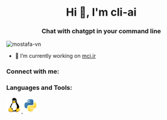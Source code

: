 <h1 align="center">Hi 👋, I'm cli-ai</h1>
<h3 align="center">Chat with chatgpt in your command line</h3>

<p align="left"> <img src="https://komarev.com/ghpvc/?username=mostafa-vn&label=Profile%20views&color=0e75b6&style=flat" alt="mostafa-vn" /> </p>

- 🔭 I’m currently working on [mci.ir](https://mci.ir)

<h3 align="left">Connect with me:</h3>
<p align="left">
</p>

<h3 align="left">Languages and Tools:</h3>
<p align="left"> <a href="https://www.linux.org/" target="_blank" rel="noreferrer"> <img src="https://raw.githubusercontent.com/devicons/devicon/master/icons/linux/linux-original.svg" alt="linux" width="40" height="40"/> </a> <a href="https://www.python.org" target="_blank" rel="noreferrer"> <img src="https://raw.githubusercontent.com/devicons/devicon/master/icons/python/python-original.svg" alt="python" width="40" height="40"/> </a> </p>
